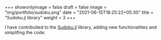 +++
showonlyimage = false
draft = false
image = "img/portfolio/sudoku.png"
date = "2021-06-15T18:25:22+05:30"
title = "Sudoku.jl library"
weight = 3
+++

<!--more-->

I have contribuited to the [Sudoku.jl](https://github.com/scheinerman/Sudoku.jl) library, adding 
new functionalities and simplifing the code.
